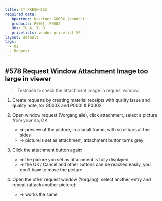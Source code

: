 ```yaml
---
title: IT FRESH-862
required data:
   bpartner: bpartner G000X (vendor)
   products: P0001, P0002
   HUs: TU A, TU B
   pricelists: vendor pricelist VP   
layout: default
tags:
  - UI
  - Request
---
```

## #578 Request Window Attachment Image too large in viewer

> Testcase to check the attachment image in request window.

1. Create requests by creating material receipts with quality issue and quality note, for G000X and P0001 & P0002

1. Open window request (Vorgang alle), click attachment, select a picture from your db, OK
	* => preview of the picture, in a small frame, with scrollbars at the sides
	* => picture is set as attachment, attachment button turns grey

1. Click the attachment button again:
	* => the picture you set as attachment is fully displayed
	* => the OK / Cancel and other buttons can be reached easily, you don't have to move the picture
	
1. Open the other request window (Vorgang), select another entry and repeat (attach another picture):
	* => works the same
	

